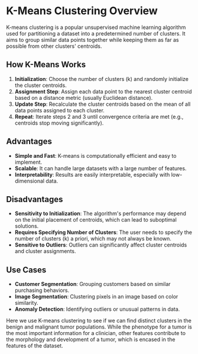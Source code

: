 # K-Means Clustering Overview

K-means clustering is a popular unsupervised machine learning algorithm used for partitioning a dataset into a predetermined number of clusters. It aims to group similar data points together while keeping them as far as possible from other clusters' centroids.

## How K-Means Works

1. **Initialization**: Choose the number of clusters (k) and randomly initialize the cluster centroids.
2. **Assignment Step**: Assign each data point to the nearest cluster centroid based on a distance metric (usually Euclidean distance).
3. **Update Step**: Recalculate the cluster centroids based on the mean of all data points assigned to each cluster.
4. **Repeat**: Iterate steps 2 and 3 until convergence criteria are met (e.g., centroids stop moving significantly).

## Advantages

- **Simple and Fast**: K-means is computationally efficient and easy to implement.
- **Scalable**: It can handle large datasets with a large number of features.
- **Interpretability**: Results are easily interpretable, especially with low-dimensional data.

## Disadvantages

- **Sensitivity to Initialization**: The algorithm's performance may depend on the initial placement of centroids, which can lead to suboptimal solutions.
- **Requires Specifying Number of Clusters**: The user needs to specify the number of clusters (k) a priori, which may not always be known.
- **Sensitive to Outliers**: Outliers can significantly affect cluster centroids and cluster assignments.

## Use Cases

- **Customer Segmentation**: Grouping customers based on similar purchasing behaviors.
- **Image Segmentation**: Clustering pixels in an image based on color similarity.
- **Anomaly Detection**: Identifying outliers or unusual patterns in data.

Here we use K-means clustering to see if we can find distinct clusters in the benign and malignant tumor populations. While the phenotype for a tumor is the most important information for a clinician, other features contribute to the morphology and development of a tumor, which is encased in the features of the dataset. 
